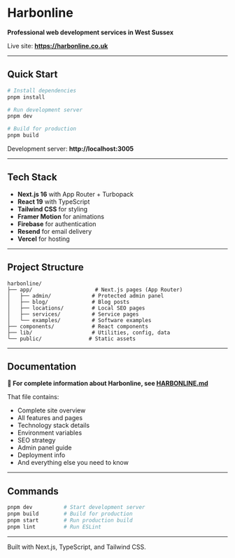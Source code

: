 # Harbonline

**Professional web development services in West Sussex**

Live site: **https://harbonline.co.uk**

---

## Quick Start

```bash
# Install dependencies
pnpm install

# Run development server
pnpm dev

# Build for production
pnpm build
```

Development server: **http://localhost:3005**

---

## Tech Stack

- **Next.js 16** with App Router + Turbopack
- **React 19** with TypeScript
- **Tailwind CSS** for styling
- **Framer Motion** for animations
- **Firebase** for authentication
- **Resend** for email delivery
- **Vercel** for hosting

---

## Project Structure

```
harbonline/
├── app/                    # Next.js pages (App Router)
│   ├── admin/             # Protected admin panel
│   ├── blog/              # Blog posts
│   ├── locations/         # Local SEO pages
│   ├── services/          # Service pages
│   └── examples/          # Software examples
├── components/            # React components
├── lib/                   # Utilities, config, data
└── public/               # Static assets
```

---

## Documentation

**📘 For complete information about Harbonline, see [HARBONLINE.md](HARBONLINE.md)**

That file contains:
- Complete site overview
- All features and pages
- Technology stack details
- Environment variables
- SEO strategy
- Admin panel guide
- Deployment info
- And everything else you need to know

---

## Commands

```bash
pnpm dev          # Start development server
pnpm build        # Build for production
pnpm start        # Run production build
pnpm lint         # Run ESLint
```

---

Built with Next.js, TypeScript, and Tailwind CSS.
